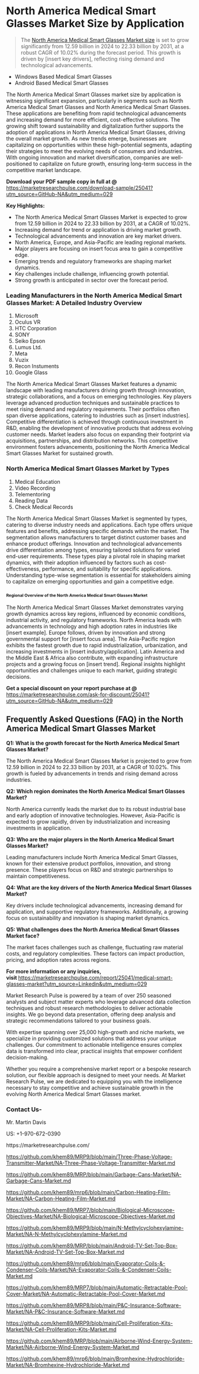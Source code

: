 <h1>North America Medical Smart Glasses Market&nbsp;Size by Application</h1><blockquote><p>The <a href="https://marketresearchpulse.com/download-sample/25041?utm_source=GitHub-NA&amp;utm_medium=029">North America Medical Smart Glasses Market size</a> is set to grow significantly from 12.59 billion in 2024 to 22.33 billion by 2031, at a robust CAGR of 10.02% during the forecast period. This growth is driven by [insert key drivers], reflecting rising demand and technological advancements.</p></blockquote><ul><li>Windows Based Medical Smart Glasses<li> Android Based Medical Smart Glasses</li></ul><p>The North America Medical Smart Glasses market size by application is witnessing significant expansion, particularly in segments such as North America Medical Smart Glasses and North America Medical Smart Glasses. These applications are benefiting from rapid technological advancements and increasing demand for more efficient, cost-effective solutions. The growing shift toward sustainability and digitalization further supports the adoption of applications in North America Medical Smart Glasses, driving the overall market growth. As new trends emerge, businesses are capitalizing on opportunities within these high-potential segments, adapting their strategies to meet the evolving needs of consumers and industries. With ongoing innovation and market diversification, companies are well-positioned to capitalize on future growth, ensuring long-term success in the competitive market landscape.</p><p><strong>Download your PDF sample copy in full at @ </strong><a href="https://marketresearchpulse.com/download-sample/25041?utm_source=GitHub-NA&amp;utm_medium=029">https://marketresearchpulse.com/download-sample/25041?utm_source=GitHub-NA&amp;utm_medium=029</a></p><p><strong>Key Highlights: </strong></p><ul><li>The North America Medical Smart Glasses Market is expected to grow from 12.59 billion in 2024 to 22.33 billion by 2031, at a CAGR of 10.02%.</li><li>Increasing demand for trend or application is driving market growth.</li><li>Technological advancements and innovation are key market drivers.</li><li>North America, Europe, and Asia-Pacific are leading regional markets.</li><li>Major players are focusing on insert focus area to gain a competitive edge.</li><li>Emerging trends and regulatory frameworks are shaping market dynamics.</li><li>Key challenges include challenge, influencing growth potential.</li><li>Strong growth is anticipated in sector over the forecast period.</li></ul><h3>Leading Manufacturers in the North America Medical Smart Glasses Market: A Detailed Industry Overview</h3><ol><li>Microsoft</li><li>Oculus VR</li><li>HTC Corporation</li><li>SONY</li><li>Seiko Epson</li><li>Lumus Ltd.</li><li>Meta</li><li>Vuzix</li><li>Recon Instuments</li><li>Google Glass</li></ol><div class="flex max-w-full flex-col flex-grow"><div class="min-h-8 text-message flex w-full flex-col items-end gap-2 whitespace-normal break-words [.text-message+&amp;]:mt-5" dir="auto" data-message-author-role="assistant" data-message-id="fd8432e4-4910-450d-b182-61b7bfb0a01f" data-message-model-slug="gpt-4o"><div class="flex w-full flex-col gap-1 empty:hidden first:pt-[3px]"><div class="markdown prose w-full break-words dark:prose-invert light"><p>The North America Medical Smart Glasses Market features a dynamic landscape with leading manufacturers driving growth through innovation, strategic collaborations, and a focus on emerging technologies. Key players leverage advanced production techniques and sustainable practices to meet rising demand and regulatory requirements. Their portfolios often span diverse applications, catering to industries such as [insert industries]. Competitive differentiation is achieved through continuous investment in R&amp;D, enabling the development of innovative products that address evolving customer needs. Market leaders also focus on expanding their footprint via acquisitions, partnerships, and distribution networks. This competitive environment fosters advancements, positioning the North America Medical Smart Glasses Market for sustained growth.</p></div></div></div></div><h3>North America Medical Smart Glasses Market by Types</h3><ol><li>Medical Education<li> Video Recording<li> Telementoring<li> Reading Data<li> Check Medical Records</li></ol><div class="flex max-w-full flex-col flex-grow"><div class="min-h-8 text-message flex w-full flex-col items-end gap-2 whitespace-normal break-words [.text-message+&amp;]:mt-5" dir="auto" data-message-author-role="assistant" data-message-id="084470be-0bb7-4664-bddf-5156b4f41249" data-message-model-slug="gpt-4o-mini"><div class="flex w-full flex-col gap-1 empty:hidden first:pt-[3px]"><div class="markdown prose w-full break-words dark:prose-invert light"><p>The North America Medical Smart Glasses Market is segmented by types, catering to diverse industry needs and applications. Each type offers unique features and benefits, addressing specific demands within the market. The segmentation allows manufacturers to target distinct customer bases and enhance product offerings. Innovation and technological advancements drive differentiation among types, ensuring tailored solutions for varied end-user requirements. These types play a pivotal role in shaping market dynamics, with their adoption influenced by factors such as cost-effectiveness, performance, and suitability for specific applications. Understanding type-wise segmentation is essential for stakeholders aiming to capitalize on emerging opportunities and gain a competitive edge.</p></div></div></div></div><h3><span style="font-size: 11px;">Regional Overview of the North America Medical Smart Glasses Market</span></h3><div class="flex max-w-full flex-col flex-grow"><div class="min-h-8 text-message flex w-full flex-col items-end gap-2 whitespace-normal break-words [.text-message+&amp;]:mt-5" dir="auto" data-message-author-role="assistant" data-message-id="e9038762-ce64-4e30-91c9-9bd413514231" data-message-model-slug="gpt-4o-mini"><div class="flex w-full flex-col gap-1 empty:hidden first:pt-[3px]"><div class="markdown prose w-full break-words dark:prose-invert light"><p>The North America Medical Smart Glasses Market demonstrates varying growth dynamics across key regions, influenced by economic conditions, industrial activity, and regulatory frameworks. North America leads with advancements in technology and high adoption rates in industries like [insert example]. Europe follows, driven by innovation and strong governmental support for [insert focus area]. The Asia-Pacific region exhibits the fastest growth due to rapid industrialization, urbanization, and increasing investments in [insert industry/application]. Latin America and the Middle East &amp; Africa also contribute, with expanding infrastructure projects and a growing focus on [insert trend]. Regional insights highlight opportunities and challenges unique to each market, guiding strategic decisions.</p></div></div></div></div><p><strong>Get a special discount on your report purchase at @ </strong><a href="https://marketresearchpulse.com/ask-for-discount/25041?utm_source=GitHub-NA&amp;utm_medium=029">https://marketresearchpulse.com/ask-for-discount/25041?utm_source=GitHub-NA&amp;utm_medium=029</a></p><h2>Frequently Asked Questions (FAQ) in the North America Medical Smart Glasses Market</h2><p><strong>Q1: What is the growth forecast for the North America Medical Smart Glasses Market?</strong></p><p>The North America Medical Smart Glasses Market is projected to grow from 12.59 billion in 2024 to 22.33 billion by 2031, at a CAGR of 10.02%. This growth is fueled by advancements in trends and rising demand across industries.</p><p><strong>Q2: Which region dominates the North America Medical Smart Glasses Market?</strong></p><p>North America currently leads the market due to its robust industrial base and early adoption of innovative technologies. However, Asia-Pacific is expected to grow rapidly, driven by industrialization and increasing investments in application.</p><p><strong>Q3: Who are the major players in the North America Medical Smart Glasses Market?</strong></p><p>Leading manufacturers include North America Medical Smart Glasses, known for their extensive product portfolios, innovation, and strong presence. These players focus on R&amp;D and strategic partnerships to maintain competitiveness.</p><p><strong>Q4: What are the key drivers of the North America Medical Smart Glasses Market?</strong></p><p>Key drivers include technological advancements, increasing demand for application, and supportive regulatory frameworks. Additionally, a growing focus on sustainability and innovation is shaping market dynamics.</p><p><strong>Q5: What challenges does the North America Medical Smart Glasses Market face?</strong></p><p>The market faces challenges such as challenge, fluctuating raw material costs, and regulatory complexities. These factors can impact production, pricing, and adoption rates across regions.</p><p><strong>For more information or any inquiries, visit&nbsp;</strong><a href="https://marketresearchpulse.com/report/25041/medical-smart-glasses-market?utm_source=Linkedin&utm_medium=029">https://marketresearchpulse.com/report/25041/medical-smart-glasses-market?utm_source=Linkedin&utm_medium=029</a></p><p>Market Research Pulse is powered by a team of over 250 seasoned analysts and subject matter experts who leverage advanced data collection techniques and robust research methodologies to deliver actionable insights. We go beyond data presentation, offering deep analysis and strategic recommendations tailored to your business goals.</p><p>With expertise spanning over 25,000 high-growth and niche markets, we specialize in providing customized solutions that address your unique challenges. Our commitment to actionable intelligence ensures complex data is transformed into clear, practical insights that empower confident decision-making.</p><p>Whether you require a comprehensive market report or a bespoke research solution, our flexible approach is designed to meet your needs. At Market Research Pulse, we are dedicated to equipping you with the intelligence necessary to stay competitive and achieve sustainable growth in the evolving North America Medical Smart Glasses market.</p><h3><strong>Contact Us-</strong></h3><p>Mr. Martin Davis</p><p>US: +1-970-672-0390</p><p>https://marketresearchpulse.com/</p><p><a href="https://github.com/khem89/MRP9/blob/main/Three-Phase-Voltage-Transmitter-Market/NA-Three-Phase-Voltage-Transmitter-Market.md">https://github.com/khem89/MRP9/blob/main/Three-Phase-Voltage-Transmitter-Market/NA-Three-Phase-Voltage-Transmitter-Market.md</a></p><p><a href="https://github.com/khem89/MRP/blob/main/Garbage-Cans-Market/NA-Garbage-Cans-Market.md">https://github.com/khem89/MRP/blob/main/Garbage-Cans-Market/NA-Garbage-Cans-Market.md</a></p><p><a href="https://github.com/khem89/mrp6/blob/main/Carbon-Heating-Film-Market/NA-Carbon-Heating-Film-Market.md">https://github.com/khem89/mrp6/blob/main/Carbon-Heating-Film-Market/NA-Carbon-Heating-Film-Market.md</a></p><p><a href="https://github.com/khem89/MRP7/blob/main/Biological-Microscope-Objectives-Market/NA-Biological-Microscope-Objectives-Market.md">https://github.com/khem89/MRP7/blob/main/Biological-Microscope-Objectives-Market/NA-Biological-Microscope-Objectives-Market.md</a></p><p><a href="https://github.com/khem89/MRP9/blob/main/N-Methylcyclohexylamine-Market/NA-N-Methylcyclohexylamine-Market.md">https://github.com/khem89/MRP9/blob/main/N-Methylcyclohexylamine-Market/NA-N-Methylcyclohexylamine-Market.md</a></p><p><a href="https://github.com/khem89/MRP/blob/main/Android-TV-Set-Top-Box-Market/NA-Android-TV-Set-Top-Box-Market.md">https://github.com/khem89/MRP/blob/main/Android-TV-Set-Top-Box-Market/NA-Android-TV-Set-Top-Box-Market.md</a></p><p><a href="https://github.com/khem89/mrp6/blob/main/Evaporator-Coils-&-Condenser-Coils-Market/NA-Evaporator-Coils-&-Condenser-Coils-Market.md">https://github.com/khem89/mrp6/blob/main/Evaporator-Coils-&-Condenser-Coils-Market/NA-Evaporator-Coils-&-Condenser-Coils-Market.md</a></p><p><a href="https://github.com/khem89/MRP7/blob/main/Automatic-Retractable-Pool-Cover-Market/NA-Automatic-Retractable-Pool-Cover-Market.md">https://github.com/khem89/MRP7/blob/main/Automatic-Retractable-Pool-Cover-Market/NA-Automatic-Retractable-Pool-Cover-Market.md</a></p><p><a href="https://github.com/khem89/MRP8/blob/main/P&C-Insurance-Software-Market/NA-P&C-Insurance-Software-Market.md">https://github.com/khem89/MRP8/blob/main/P&C-Insurance-Software-Market/NA-P&C-Insurance-Software-Market.md</a></p><p><a href="https://github.com/khem89/MRP9/blob/main/Cell-Proliferation-Kits-Market/NA-Cell-Proliferation-Kits-Market.md">https://github.com/khem89/MRP9/blob/main/Cell-Proliferation-Kits-Market/NA-Cell-Proliferation-Kits-Market.md</a></p><p><a href="https://github.com/khem89/MRP/blob/main/Airborne-Wind-Energy-System-Market/NA-Airborne-Wind-Energy-System-Market.md">https://github.com/khem89/MRP/blob/main/Airborne-Wind-Energy-System-Market/NA-Airborne-Wind-Energy-System-Market.md</a></p><p><a href="https://github.com/khem89/mrp6/blob/main/Bromhexine-Hydrochloride-Market/NA-Bromhexine-Hydrochloride-Market.md">https://github.com/khem89/mrp6/blob/main/Bromhexine-Hydrochloride-Market/NA-Bromhexine-Hydrochloride-Market.md</a></p>
